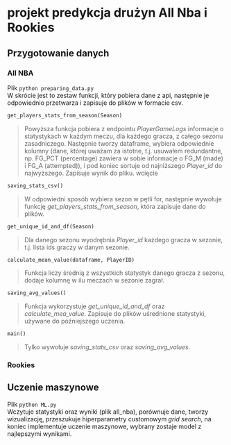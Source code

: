 # projekt predykcja drużyn All Nba i Rookies

## Przygotowanie danych
### All NBA
Plik ```python preparing_data.py```  
      W skrócie jest to zestaw funkcji, który pobiera dane z api, następnie je odpowiednio przetwarza i zapisuje do plików w formacie csv.  

```python
get_players_stats_from_season(Season)
```  
> Powyższa funkcja pobiera z endpointu *PlayerGameLogs* informacje o statystykach w każdym meczu, dla każdego gracza, z całego sezonu zasadniczego. Następnie tworzy dataframe, wybiera odpowiednie kolumny (dane, której uważam za istotne, t.j. usuwałem redundantne, np. FG_PCT (percentage) zawiera w sobie informacje o FG_M (made) i FG_A (attempted)), i pod koniec sortuje od najniższego *Player_id* do najwyższego. Zapisuje wynik do pliku. 
    wcięcie

```python
saving_stats_csv()
```
> W odpowiedni sposób wybiera sezon w pętli for, następnie wywołuje funkcję *get_players_stats_from_season*, która zapisuje dane do plików.

```python
get_unique_id_and_df(Season)
```
> Dla danego sezonu wyodrębnia *Player_id* każdego gracza w sezonie, t.j. lista ids graczy w danym sezonie.

```python
calculate_mean_value(dataframe, PlayerID)
```

> Funkcja liczy średnią z wszystkich statystyk danego gracza z sezonu, dodaje kolumnę w ilu meczach w sezonie zagrał.

```python
saving_avg_values()
```
> Funkcja wykorzystuje *get_unique_id_and_df* oraz *calculate_mea_value*. Zapisuje do plików uśrednione statystyki, używane do późniejszego uczenia. 

```python
main()
``` 
> Tylko wywołuje *saving_stats_csv* oraz *saving_avg_values*.

### Rookies

## Uczenie maszynowe
Plik ```python ML.py```  
        Wczytuje statystyki oraz wyniki (plik all_nba), porównuje dane, tworzy wizualizację, przeszukuje hiperparametry customowym _grid search_, 
        na koniec implementuje uczenie maszynowe, wybrany zostaje model z najlepszymi wynikami. 
